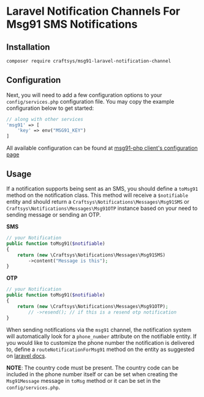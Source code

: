# Laravel Notification Channels For Msg91 SMS Notifications

## Installation

```bash
composer require craftsys/msg91-laravel-notification-channel
```

## Configuration

Next, you will need to add a few configuration options to your `config/services.php` configuration file. You may copy the example configuration below to get started:

```php
// along with other services
'msg91' => [
    'key' => env("MSG91_KEY")
]
```

All available configuration can be found at [msg91-php client's configuration page][client]

## Usage

If a notification supports being sent as an SMS, you should define a `toMsg91` method on the notification class. This method will receive a `$notifiable` entity and should return a `Craftsys\Notifications\Messages\Msg91SMS` or `Craftsys\Notifications\Messages\Msg91OTP` instance based on your need to sending message or sending an OTP.

**SMS**

```php
// your Notification
public function toMsg91($notifiable)
{
    return (new \Craftsys\Notifications\Messages\Msg91SMS)
        ->content("Message is this");
}
```

**OTP**

```php
// your Notification
public function toMsg91($notifiable)
{
    return (new \Craftsys\Notifications\Messages\Msg91OTP);
        // ->resend(); // if this is a resend otp notification
}
```

When sending notifications via the `msg91` channel, the notification system will automatically look for a `phone_number` attribute on the notifiable entity. If you would like to customize the phone number the notification is delivered to, define a `routeNotificationForMsg91` method on the entity as suggested on [laravel docs](https://laravel.com/docs/5.8/notifications#routing-sms-notifications).

**NOTE**: The country code must be present. The country code can be included in the phone number itself or can be set when creating the `Msg91Message` message in `toMsg` method or it can be set in the `config/services.php`.

[client]: https://github.com/craftsys/msg91-php#configuration
